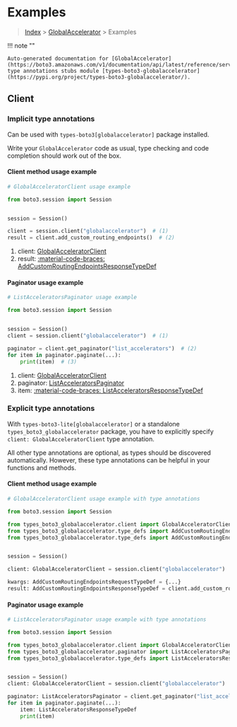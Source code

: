 # Examples

> [Index](../README.md) > [GlobalAccelerator](./README.md) > Examples

!!! note ""

    Auto-generated documentation for [GlobalAccelerator](https://boto3.amazonaws.com/v1/documentation/api/latest/reference/services/globalaccelerator.html#globalaccelerator)
    type annotations stubs module [types-boto3-globalaccelerator](https://pypi.org/project/types-boto3-globalaccelerator/).

## Client

### Implicit type annotations

Can be used with `types-boto3[globalaccelerator]` package installed.

Write your `GlobalAccelerator` code as usual,
type checking and code completion should work out of the box.


#### Client method usage example

```python
# GlobalAcceleratorClient usage example

from boto3.session import Session


session = Session()

client = session.client("globalaccelerator")  # (1)
result = client.add_custom_routing_endpoints()  # (2)
```

1. client: [GlobalAcceleratorClient](./client.md)
2. result: [:material-code-braces: AddCustomRoutingEndpointsResponseTypeDef](./type_defs.md#addcustomroutingendpointsresponsetypedef)



#### Paginator usage example

```python
# ListAcceleratorsPaginator usage example

from boto3.session import Session


session = Session()
client = session.client("globalaccelerator")  # (1)

paginator = client.get_paginator("list_accelerators")  # (2)
for item in paginator.paginate(...):
    print(item)  # (3)
```

1. client: [GlobalAcceleratorClient](./client.md)
2. paginator: [ListAcceleratorsPaginator](./paginators.md#listacceleratorspaginator)
3. item: [:material-code-braces: ListAcceleratorsResponseTypeDef](./type_defs.md#listacceleratorsresponsetypedef)




### Explicit type annotations

With `types-boto3-lite[globalaccelerator]`
or a standalone `types_boto3_globalaccelerator` package, you have to explicitly specify `client: GlobalAcceleratorClient` type annotation.

All other type annotations are optional, as types should be discovered automatically.
However, these type annotations can be helpful in your functions and methods.


#### Client method usage example

```python
# GlobalAcceleratorClient usage example with type annotations

from boto3.session import Session

from types_boto3_globalaccelerator.client import GlobalAcceleratorClient
from types_boto3_globalaccelerator.type_defs import AddCustomRoutingEndpointsResponseTypeDef
from types_boto3_globalaccelerator.type_defs import AddCustomRoutingEndpointsRequestTypeDef


session = Session()

client: GlobalAcceleratorClient = session.client("globalaccelerator")

kwargs: AddCustomRoutingEndpointsRequestTypeDef = {...}
result: AddCustomRoutingEndpointsResponseTypeDef = client.add_custom_routing_endpoints(**kwargs)
```



#### Paginator usage example

```python
# ListAcceleratorsPaginator usage example with type annotations

from boto3.session import Session

from types_boto3_globalaccelerator.client import GlobalAcceleratorClient
from types_boto3_globalaccelerator.paginator import ListAcceleratorsPaginator
from types_boto3_globalaccelerator.type_defs import ListAcceleratorsResponseTypeDef


session = Session()
client: GlobalAcceleratorClient = session.client("globalaccelerator")

paginator: ListAcceleratorsPaginator = client.get_paginator("list_accelerators")
for item in paginator.paginate(...):
    item: ListAcceleratorsResponseTypeDef
    print(item)
```




